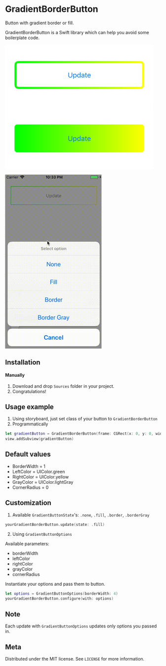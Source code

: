 # GradientBorderButton
Button with gradient border or fill.


GradientBorderButton is a Swift library which can help you avoid some boilerplate code.


![](Resources/Images/border.png)![](Resources/Images/fill.png)



![Alt text](Resources/Images/gradient.gif)

## Installation

#### Manually
1. Download and drop ```Sources``` folder in your project.  
2. Congratulations!

## Usage example

1. Using storyboard, just set class of your button to ```GradientBorderButton```
2. Programmatically 
```swift
let gradientButton = GradientBorderButton(frame: CGRect(x: 0, y: 0, width: 200, height: 50))
view.addSubview(gradientButton)
```

## Default values

* BorderWidth = 1
* LeftColor = UIColor.green
* RightColor = UIColor.yellow
* GrayColor = UIColor.lightGray
* CornerRadius = 0

## Customization

1. Available ```GradientButtonState```'s: ```.none```, ```.fill```, ```.border```, ```.borderGray```
```swift
yourGradientBorderButton.update(state: .fill)
```
2. Using ```GradientButtonOptions```


Available parameters: 
* borderWidth
* leftColor
* rightColor
* grayColor
* cornerRadius

Instantiate your options and pass them to button.
```swift
let options = GradientButtonOptions(borderWidth: 4)
yourGradientBorderButton.configure(with: options)
```

## Note

Each update with ```GradientButtonOptions``` updates only options you passed in.


## Meta

Distributed under the MIT license. See ``LICENSE`` for more information.
